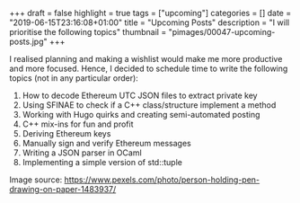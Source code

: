 +++
draft = false
highlight = true
tags = ["upcoming"]
categories = []
date = "2019-06-15T23:16:08+01:00"
title = "Upcoming Posts"
description = "I will prioritise the following topics"
thumbnail = "pimages/00047-upcoming-posts.jpg"
+++

I realised planning and making a wishlist would make me more productive and more focused. Hence, I decided to schedule time to write the following topics (not in any particular order):

1. How to decode Ethereum UTC JSON files to extract private key
2. Using SFINAE to check if a C++ class/structure implement a method
3. Working with Hugo quirks and creating semi-automated posting
4. C++ mix-ins for fun and profit
5. Deriving Ethereum keys
6. Manually sign and verify Ethereum messages
7. Writing a JSON parser in OCaml
8. Implementing a simple version of std::tuple

Image source: https://www.pexels.com/photo/person-holding-pen-drawing-on-paper-1483937/
